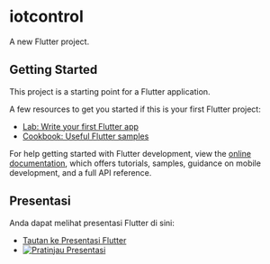 # iotcontrol

A new Flutter project.

## Getting Started

This project is a starting point for a Flutter application.

A few resources to get you started if this is your first Flutter project:

- [Lab: Write your first Flutter app](https://docs.flutter.dev/get-started/codelab)
- [Cookbook: Useful Flutter samples](https://docs.flutter.dev/cookbook)

For help getting started with Flutter development, view the
[online documentation](https://docs.flutter.dev/), which offers tutorials,
samples, guidance on mobile development, and a full API reference.

## Presentasi

Anda dapat melihat presentasi Flutter di sini:

- [Tautan ke Presentasi Flutter](ppt.pdf)
- [![Pratinjau Presentasi](gambar_presentasi.png)](ppt.pdf)
